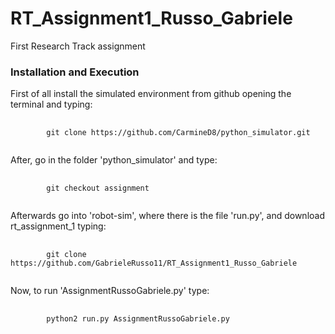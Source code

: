 # RT_Assignment1_Russo_Gabriele
First Research Track assignment
<a name="installation"></a>
### Installation and Execution

First of all install the simulated environment from github opening the terminal and typing:

<pre>
    <code>
        git clone https://github.com/CarmineD8/python_simulator.git
    </code>
</pre>

After, go in the folder 'python_simulator' and type:

<pre>
    <code>
        git checkout assignment
    </code>
</pre>

Afterwards go into 'robot-sim', where there is the file 'run.py', and download rt_assignment_1 typing:

<pre>
    <code>
        git clone https://github.com/GabrieleRusso11/RT_Assignment1_Russo_Gabriele
    </code>
</pre>

Now, to run 'AssignmentRussoGabriele.py' type:

<pre>
    <code>
        python2 run.py AssignmentRussoGabriele.py
    </code>
</pre>
